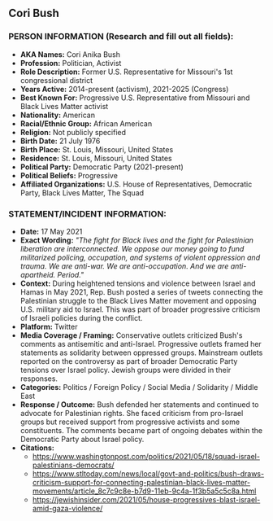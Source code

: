 ## Cori Bush

### PERSON INFORMATION (Research and fill out all fields):
- **AKA Names:** Cori Anika Bush
- **Profession:** Politician, Activist
- **Role Description:** Former U.S. Representative for Missouri's 1st congressional district
- **Years Active:** 2014-present (activism), 2021-2025 (Congress)
- **Best Known For:** Progressive U.S. Representative from Missouri and Black Lives Matter activist
- **Nationality:** American
- **Racial/Ethnic Group:** African American
- **Religion:** Not publicly specified
- **Birth Date:** 21 July 1976
- **Birth Place:** St. Louis, Missouri, United States
- **Residence:** St. Louis, Missouri, United States
- **Political Party:** Democratic Party (2021-present)
- **Political Beliefs:** Progressive
- **Affiliated Organizations:** U.S. House of Representatives, Democratic Party, Black Lives Matter, The Squad

### STATEMENT/INCIDENT INFORMATION:
- **Date:** 17 May 2021
- **Exact Wording:** *"The fight for Black lives and the fight for Palestinian liberation are interconnected. We oppose our money going to fund militarized policing, occupation, and systems of violent oppression and trauma. We are anti-war. We are anti-occupation. And we are anti-apartheid. Period."*
- **Context:** During heightened tensions and violence between Israel and Hamas in May 2021, Rep. Bush posted a series of tweets connecting the Palestinian struggle to the Black Lives Matter movement and opposing U.S. military aid to Israel. This was part of broader progressive criticism of Israeli policies during the conflict.
- **Platform:** Twitter
- **Media Coverage / Framing:** Conservative outlets criticized Bush's comments as antisemitic and anti-Israel. Progressive outlets framed her statements as solidarity between oppressed groups. Mainstream outlets reported on the controversy as part of broader Democratic Party tensions over Israel policy. Jewish groups were divided in their responses.
- **Categories:** Politics / Foreign Policy / Social Media / Solidarity / Middle East
- **Response / Outcome:** Bush defended her statements and continued to advocate for Palestinian rights. She faced criticism from pro-Israel groups but received support from progressive activists and some constituents. The comments became part of ongoing debates within the Democratic Party about Israel policy.
- **Citations:** 
  - https://www.washingtonpost.com/politics/2021/05/18/squad-israel-palestinians-democrats/
  - https://www.stltoday.com/news/local/govt-and-politics/bush-draws-criticism-support-for-connecting-palestinian-black-lives-matter-movements/article_8c7c9c8e-b7d9-11eb-9c4a-1f3b5a5c5c8a.html
  - https://jewishinsider.com/2021/05/house-progressives-blast-israel-amid-gaza-violence/